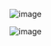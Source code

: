 
![image](https://github.com/user-attachments/assets/b4645b0e-54fe-4440-9761-7c449fa6123c)

![image](https://github.com/user-attachments/assets/64d0194c-7326-42b7-a96c-ca571b0615eb)
